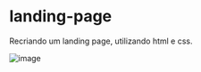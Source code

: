 # landing-page
Recriando um landing page, utilizando html e css.

![image](https://user-images.githubusercontent.com/53456180/173206415-f1226fa2-5f2e-4857-a9ed-ef5c02a565cb.png)
